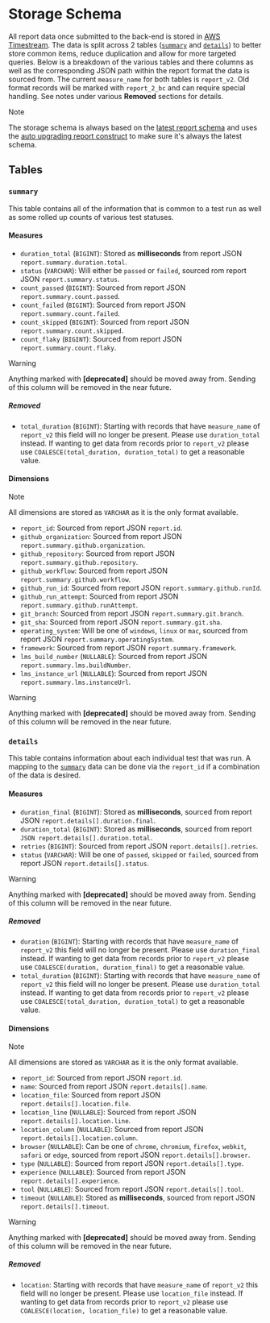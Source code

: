 # Storage Schema

All report data once submitted to the back-end is stored in [AWS Timestream].
The data is split across 2 tables ([`summary`](#summary) and
[`details`](#details)) to better store common items, reduce duplication and
allow for more targeted queries. Below is a breakdown of the various tables and
there columns as well as the corresponding JSON path within the report format
the data is sourced from. The current `measure_name` for both tables is
`report_v2`. Old format records will be marked with `report_2_bc` and can
require special handling. See notes under various **Removed** sections for
details.

> [!NOTE]
  The storage schema is always based on the [latest report schema] and uses the
  [auto upgrading report construct] to make sure it's always the latest schema.

## Tables

### `summary`

This table contains all of the information that is common to a test run as well
as some rolled up counts of various test statuses.

#### Measures

* `duration_total` (`BIGINT`): Stored as **milliseconds** from report JSON
  `report.summary.duration.total`.
* `status` (`VARCHAR`): Will either be `passed` or `failed`, sourced rom report
  JSON `report.summary.status`.
* `count_passed` (`BIGINT`): Sourced from report JSON
  `report.summary.count.passed`.
* `count_failed` (`BIGINT`): Sourced from report JSON
  `report.summary.count.failed`.
* `count_skipped` (`BIGINT`): Sourced from report JSON
  `report.summary.count.skipped`.
* `count_flaky` (`BIGINT`): Sourced from report JSON
  `report.summary.count.flaky`.

> [!WARNING]
  Anything marked with **[deprecated]** should be moved away from. Sending of
  this column will be removed in the near future.

##### Removed

* `total_duration` (`BIGINT`): Starting with records that have `measure_name` of
  `report_v2` this field will no longer be present. Please use `duration_total`
  instead. If wanting to get data from records prior to `report_v2` please use
  `COALESCE(total_duration, duration_total)` to get a reasonable value.

#### Dimensions

> [!NOTE]
  All dimensions are stored as `VARCHAR` as it is the only format available.

* `report_id`: Sourced from report JSON `report.id`.
* `github_organization`: Sourced from report JSON
  `report.summary.github.organization`.
* `github_repository`: Sourced from report JSON
  `report.summary.github.repository`.
* `github_workflow`: Sourced from report JSON `report.summary.github.workflow`.
* `github_run_id`: Sourced from report JSON `report.summary.github.runId`.
* `github_run_attempt`: Sourced from report JSON
  `report.summary.github.runAttempt`.
* `git_branch`: Sourced from report JSON `report.summary.git.branch`.
* `git_sha`: Sourced from report JSON `report.summary.git.sha`.
* `operating_system`: Will be one of `windows`, `linux` or `mac`, sourced from
  report JSON `report.summary.operatingSystem`.
* `framework`: Sourced from report JSON `report.summary.framework`.
* `lms_build_number` (`NULLABLE`): Sourced from report JSON
  `report.summary.lms.buildNumber`.
* `lms_instance_url` (`NULLABLE`): Sourced from report JSON
  `report.summary.lms.instanceUrl`.

> [!WARNING]
  Anything marked with **[deprecated]** should be moved away from. Sending of
  this column will be removed in the near future.

### `details`

This table contains information about each individual test that was run. A
mapping to the [`summary`](#summary) data can be done via the `report_id` if a
combination of the data is desired.

#### Measures

* `duration_final` (`BIGINT`): Stored as **milliseconds**, sourced from report
  JSON `report.details[].duration.final`.
* `duration_total` (`BIGINT`): Stored as **milliseconds**, sourced from report
  `JSON report.details[].duration.total`.
* `retries` (`BIGINT`): Sourced from report JSON `report.details[].retries`.
* `status` (`VARCHAR`): Will be one of `passed`, `skipped` or `failed`, sourced
  from report JSON `report.details[].status`.

> [!WARNING]
  Anything marked with **[deprecated]** should be moved away from. Sending of
  this column will be removed in the near future.

##### Removed

* `duration` (`BIGINT`): Starting with records that have `measure_name` of
  `report_v2` this field will no longer be present. Please use `duration_final`
  instead. If wanting to get data from records prior to `report_v2` please use
  `COALESCE(duration, duration_final)` to get a reasonable value.
* `total_duration` (`BIGINT`): Starting with records that have `measure_name` of
  `report_v2` this field will no longer be present. Please use `duration_total`
  instead. If wanting to get data from records prior to `report_v2` please use
  `COALESCE(total_duration, duration_total)` to get a reasonable value.

#### Dimensions

> [!NOTE]
  All dimensions are stored as `VARCHAR` as it is the only format available.

* `report_id`: Sourced from report JSON `report.id`.
* `name`: Sourced from report JSON `report.details[].name`.
* `location_file`: Sourced from report JSON `report.details[].location.file`.
* `location_line` (`NULLABLE`): Sourced from report JSON
  `report.details[].location.line`.
* `location_column` (`NULLABLE`): Sourced from report JSON
  `report.details[].location.column`.
* `browser` (`NULLABLE`): Can be one of `chrome`, `chromium`, `firefox`,
  `webkit`, `safari` or `edge`, sourced from report JSON
  `report.details[].browser`.
* `type` (`NULLABLE`): Sourced from report JSON `report.details[].type`.
* `experience` (`NULLABLE`): Sourced from report JSON
  `report.details[].experience`.
* `tool` (`NULLABLE`): Sourced from report JSON `report.details[].tool`.
* `timeout` (`NULLABLE`): Stored as **milliseconds**, sourced from report JSON
  `report.details[].timeout`.

> [!WARNING]
  Anything marked with **[deprecated]** should be moved away from. Sending of
  this column will be removed in the near future.

##### Removed

* `location`: Starting with records that have `measure_name` of
  `report_v2` this field will no longer be present. Please use `location_file`
  instead. If wanting to get data from records prior to `report_v2` please use
  `COALESCE(location, location_file)` to get a reasonable value.

<!-- links -->
[AWS Timestream]: https://aws.amazon.com/timestream
[latest report schema]: https://github.com/Brightspace/test-reporting-node/tree/main/schemas/report
[auto upgrading report construct]: https://github.com/Brightspace/test-reporting-node/blob/main/src/helpers/report.cjs

